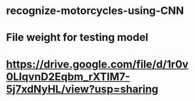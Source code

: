 # recognize-motorcycles-using-CNN
# File weight for testing model
# https://drive.google.com/file/d/1r0v0LIqvnD2Eqbm_rXTIM7-5j7xdNyHL/view?usp=sharing
# 
